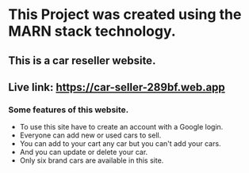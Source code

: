 # This Project was created using the MARN stack technology.
## This is a car reseller website.
## Live link: https://car-seller-289bf.web.app
### Some features of this website.
- To use this site have to create an account with a Google login.
- Everyone can add new or used cars to sell.
- You can add to your cart any car but you can't add your cars.
- And you can update or delete your car.
- Only six brand cars are available in this site.
